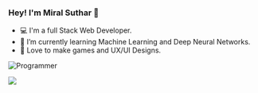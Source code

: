 ### Hey! I'm Miral Suthar 👋

- 💻 I'm a full Stack Web Developer.
- 🌱 I’m currently learning Machine Learning and Deep Neural Networks. 
- 💚 Love to make games and UX/UI Designs.

![Programmer](https://user-images.githubusercontent.com/57826091/114713794-1a0d7980-9d4f-11eb-8962-36d7b8db6046.gif)
 
<img src="https://github-readme-stats.vercel.app/api?username=miralsuthar&&show_icons=true&title_color=ffffff&icon_color=bb2acf&text_color=daf7dc&bg_color=150e56" />


